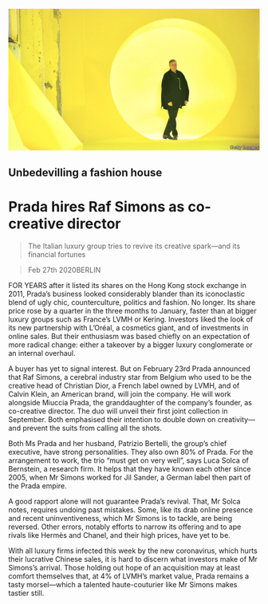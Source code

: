 ![](./images/20200229_WBP003_0.jpg)

## Unbedevilling a fashion house

# Prada hires Raf Simons as co-creative director

> The Italian luxury group tries to revive its creative spark—and its financial fortunes

> Feb 27th 2020BERLIN

FOR YEARS after it listed its shares on the Hong Kong stock exchange in 2011, Prada’s business looked considerably blander than its iconoclastic blend of ugly chic, counterculture, politics and fashion. No longer. Its share price rose by a quarter in the three months to January, faster than at bigger luxury groups such as France’s LVMH or Kering. Investors liked the look of its new partnership with L’Oréal, a cosmetics giant, and of investments in online sales. But their enthusiasm was based chiefly on an expectation of more radical change: either a takeover by a bigger luxury conglomerate or an internal overhaul.

A buyer has yet to signal interest. But on February 23rd Prada announced that Raf Simons, a cerebral industry star from Belgium who used to be the creative head of Christian Dior, a French label owned by LVMH, and of Calvin Klein, an American brand, will join the company. He will work alongside Miuccia Prada, the granddaughter of the company’s founder, as co-creative director. The duo will unveil their first joint collection in September. Both emphasised their intention to double down on creativity—and prevent the suits from calling all the shots.

Both Ms Prada and her husband, Patrizio Bertelli, the group’s chief executive, have strong personalities. They also own 80% of Prada. For the arrangement to work, the trio “must get on very well”, says Luca Solca of Bernstein, a research firm. It helps that they have known each other since 2005, when Mr Simons worked for Jil Sander, a German label then part of the Prada empire.

A good rapport alone will not guarantee Prada’s revival. That, Mr Solca notes, requires undoing past mistakes. Some, like its drab online presence and recent uninventiveness, which Mr Simons is to tackle, are being reversed. Other errors, notably efforts to narrow its offering and to ape rivals like Hermès and Chanel, and their high prices, have yet to be.

With all luxury firms infected this week by the new coronavirus, which hurts their lucrative Chinese sales, it is hard to discern what investors make of Mr Simons’s arrival. Those holding out hope of an acquisition may at least comfort themselves that, at 4% of LVMH’s market value, Prada remains a tasty morsel—which a talented haute-couturier like Mr Simons makes tastier still.
